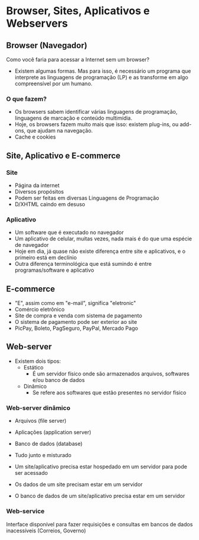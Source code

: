 # Browser, Sites, Aplicativos e Webservers



## Browser (Navegador)

Como você faria para acessar a Internet sem um browser?

* Existem algumas formas. Mas para isso, é necessário um programa que interprete as linguagens de programação (LP) e as transforme em algo compreensível por um humano.

### O que fazem?

* Os browsers sabem identificar várias linguagens de programação, linguagens de marcação e conteúdo multimídia.
* Hoje, os browsers fazem muito mais que isso: existem plug-ins, ou add-ons, que ajudam na navegação.
* Cache e cookies 



## Site, Aplicativo e E-commerce



### Site

* Página da internet
* Diversos propósitos
* Podem ser feitas em diversas Linguagens de Programação
* D/XHTML caindo em desuso



### Aplicativo

* Um software que é executado no navegador
* Um aplicativo de celular, muitas vezes, nada mais é do que uma espécie de navegador
* Hoje em dia, já quase não existe diferença entre site e aplicativos, e o primeiro está em declínio
* Outra diferença terminológica que está sumindo é entre programas/software e aplicativo

## E-commerce

* "E", assim como em "e-mail", significa "eletronic"
* Comércio eletrônico
* Site de compra e venda com sistema de pagamento
* O sistema de pagamento pode ser exterior ao site
* PicPay, Boleto, PagSeguro, PayPal, Mercado Pago



## Web-server

* Existem dois tipos:
  * Estático
    * É um servidor físico onde são armazenados arquivos, softwares e/ou banco de dados
  * Dinâmico
    * Se refere aos softwares que estão presentes no servidor físico

### Web-server dinâmico

* Arquivos (file server)
* Aplicações (application server)
* Banco de dados (database)
* Tudo junto e misturado



* Um site/aplicativo precisa estar hospedado em um servidor para pode ser acessado
* Os dados de um site precisam estar em um servidor
* O banco de dados de um site/aplicativo precisa estar em um servidor



### Web-service

Interface disponível para fazer requisições e consultas em bancos de dados inacessíveis (Correios, Governo)

